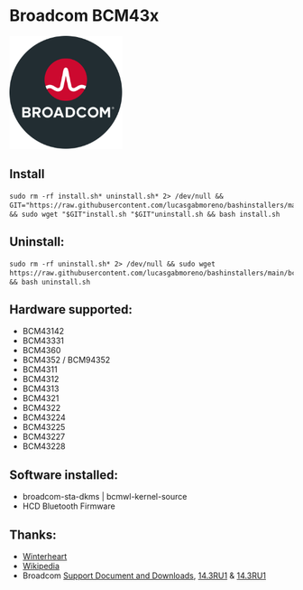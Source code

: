 # Broadcom BCM43x
<img src="preview.svg" width="200">

## Install
```
sudo rm -rf install.sh* uninstall.sh* 2> /dev/null && GIT="https://raw.githubusercontent.com/lucasgabmoreno/bashinstallers/main/bcm43x/" && sudo wget "$GIT"install.sh "$GIT"uninstall.sh && bash install.sh
```

## Uninstall:
```
sudo rm -rf uninstall.sh* 2> /dev/null && sudo wget https://raw.githubusercontent.com/lucasgabmoreno/bashinstallers/main/bcm43x/uninstall.sh && bash uninstall.sh
```

## Hardware supported:
* BCM43142
* BCM43331
* BCM4360 
* BCM4352 / BCM94352
* BCM4311
* BCM4312
* BCM4313
* BCM4321
* BCM4322
* BCM43224
* BCM43225
* BCM43227
* BCM43228

## Software installed:
* broadcom-sta-dkms | bcmwl-kernel-source
* HCD Bluetooth Firmware

## Thanks:
* [Winterheart](https://github.com/winterheart/broadcom-bt-firmware)
* [Wikipedia](https://upload.wikimedia.org/wikipedia/commons/0/06/Broadcom_Ltd_Logo.svg)
* Broadcom [Support Document and Downloads](http://www.broadcom.com/support/802.11/linux_sta.php), [14.3RU1](https://linux-repo.us.securitycloud.symantec.com/sep_linux/14.3RU1/supported_kernels.html) & [14.3RU1](https://linux-repo.us.securitycloud.symantec.com/sep_linux/14.3RU2/supported_kernels.html)
